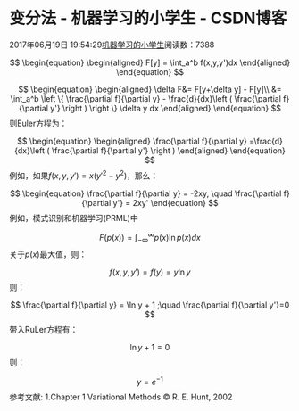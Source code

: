 
# 变分法 - 机器学习的小学生 - CSDN博客


2017年06月19日 19:54:29[机器学习的小学生](https://me.csdn.net/xuluhui123)阅读数：7388



$$
\begin{equation}
\begin{aligned}
F[y] = \int_a^b f(x,y,y')dx 
\end{aligned}
\end{equation}
$$

$$
\begin{equation}
\begin{aligned}
\delta F&= F[y+\delta y] - F[y]\\
 &= \int_a^b \left \{ \frac{\partial f}{\partial y} - \frac{d}{dx}\left ( \frac{\partial f}{\partial y'} \right ) \right \} \delta y dx
\end{aligned}
\end{equation}
$$
则Euler方程为：

$$
\begin{equation}
\begin{aligned}
 \frac{\partial f}{\partial y} =\frac{d}{dx}\left ( \frac{\partial f}{\partial y'} \right ) 
\end{aligned}
\end{equation}
$$
例如，如果$f(x,y,y') = x(y'^2-y^2)$，那么：

$$
\begin{equation}
\frac{\partial f}{\partial y} = -2xy, \quad \frac{\partial f}{\partial  y'} = 2xy'
\end{equation}
$$
例如，模式识别和机器学习(PRML)中

$$
F(p(x)) = \int_{-\infty}^{\infty} p(x) \ln p(x) dx
$$
关于$p(x)$最大值，则：

$$
f(x,y,y')=f(y)=y\ln y
$$
则：

$$
\frac{\partial f}{\partial y} = \ln y + 1 ;\quad \frac{\partial f}{\partial y'}=0
$$
带入RuLer方程有：

$$
\ln y + 1 = 0
$$
则：

$$
y = e^{-1}
$$
参考文献:
1.Chapter 1 Variational Methods © R. E. Hunt, 2002

